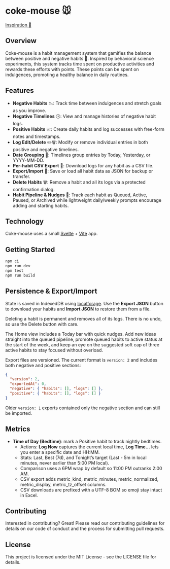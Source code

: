 # coke-mouse 🐭

[Inspiration 🎥](https://www.youtube.com/watch?v=n0FwB482fIg)

## Overview

Coke-mouse is a habit management system that gamifies the balance between positive and negative habits 🔄. Inspired by behavioral science experiments, this system tracks time spent on productive activities and rewards these efforts with points. These points can be spent on indulgences, promoting a healthy balance in daily routines.

## Features

- **Negative Habits** 📉: Track time between indulgences and stretch goals as you improve.
- **Negative Timelines** 🕒: View and manage histories of negative habit logs.
- **Positive Habits** 📈: Create daily habits and log successes with free-form notes and timestamps.
- **Log Edit/Delete** ✏️🗑️: Modify or remove individual entries in both positive and negative timelines.
- **Date Grouping** 📅: Timelines group entries by Today, Yesterday, or YYYY-MM-DD.
- **Per-habit CSV Export** 📄: Download logs for any habit as a CSV file.
- **Export/Import** 🔄: Save or load all habit data as JSON for backup or transfer.
- **Delete Habits** 🗑️: Remove a habit and all its logs via a protected confirmation dialog.
- **Habit Pipeline & Nudges** 🚦: Track each habit as Queued, Active, Paused, or Archived while lightweight daily/weekly prompts encourage adding and starting habits.

## Technology

Coke-mouse uses a small [Svelte](https://svelte.dev) + [Vite](https://vitejs.dev) app.

## Getting Started

```bash
npm ci
npm run dev
npm test
npm run build
```

## Persistence & Export/Import

State is saved in IndexedDB using [localforage](https://github.com/localForage/localForage). Use the **Export JSON** button to download your habits and **Import JSON** to restore them from a file.

Deleting a habit is permanent and removes all of its logs. There is no undo, so use the Delete button with care.

The Home view includes a Today bar with quick nudges. Add new ideas straight into the queued pipeline, promote queued habits to active status at the start of the week, and keep an eye on the suggested soft cap of three active habits to stay focused without overload.

Export files are versioned. The current format is `version: 2` and includes both negative and positive sections:

```json
{
  "version": 2,
  "exportedAt": 0,
  "negative": { "habits": [], "logs": [] },
  "positive": { "habits": [], "logs": [] }
}
```

Older `version: 1` exports contained only the negative section and can still be imported.

## Metrics

- **Time of Day (Bedtime)**: mark a Positive habit to track nightly bedtimes.
  - Actions: **Log Now** captures the current local time, **Log Time…** lets you enter a specific date and HH:MM.
  - Stats: Last, Best (7d), and Tonight’s target (Last - 5m in local minutes, never earlier than 5:00 PM local).
  - Comparison uses a 6PM wrap by default so 11:00 PM outranks 2:00 AM.
  - CSV export adds metric_kind, metric_minutes, metric_normalized, metric_display, metric_tz_offset columns.
  - CSV downloads are prefixed with a UTF-8 BOM so emoji stay intact in Excel.

## Contributing

Interested in contributing? Great! Please read our contributing guidelines for details on our code of conduct and the process for submitting pull requests.

## License

This project is licensed under the MIT License - see the LICENSE file for details.
